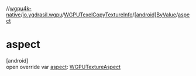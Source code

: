 //[wgpu4k-native](../../../../index.md)/[io.ygdrasil.wgpu](../../index.md)/[WGPUTexelCopyTextureInfo](../index.md)/[[android]ByValue](index.md)/[aspect](aspect.md)

# aspect

[android]\
open override var [aspect](aspect.md): [WGPUTextureAspect](../../-w-g-p-u-texture-aspect/index.md)